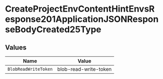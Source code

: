 # CreateProjectEnvContentHintEnvsResponse201ApplicationJSONResponseBodyCreated25Type


## Values

| Name                  | Value                 |
| --------------------- | --------------------- |
| `BlobReadWriteToken`  | blob-read-write-token |